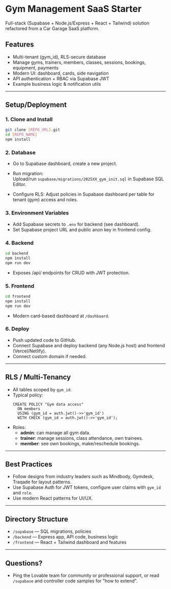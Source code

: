 
# Gym Management SaaS Starter

Full-stack (Supabase + Node.js/Express + React + Tailwind) solution refactored from a Car Garage SaaS platform.

## Features

- Multi-tenant (gym_id), RLS-secure database
- Manage gyms, trainers, members, classes, sessions, bookings, equipment, payments
- Modern UI: dashboard, cards, side navigation
- API authentication + RBAC via Supabase JWT
- Example business logic & notification utils

---

## Setup/Deployment

### 1. Clone and Install

```sh
git clone [REPO_URL].git
cd [REPO_NAME]
npm install
```

### 2. Database

- Go to Supabase dashboard, create a new project.
- Run migration:  
  Upload/run `supabase/migrations/2025XX_gym_init.sql` in Supabase SQL Editor.

- Configure RLS:  Adjust policies in Supabase dashboard per table for tenant (gym) access and roles.

### 3. Environment Variables

- Add Supabase secrets to `.env` for backend (see dashboard).
- Set Supabase project URL and public anon key in frontend config.

### 4. Backend

```sh
cd backend
npm install
npm run dev
```

- Exposes /api/ endpoints for CRUD with JWT protection.

### 5. Frontend

```sh
cd frontend
npm install
npm run dev
```

- Modern card-based dashboard at `/dashboard`.

### 6. Deploy

- Push updated code to GitHub.
- Connect Supabase and deploy backend (any Node.js host) and frontend (Vercel/Netlify).
- Connect custom domain if needed.

---

## RLS / Multi-Tenancy

- All tables scoped by `gym_id`.
- Typical policy:  
  ```
  CREATE POLICY "Gym data access"
    ON members
    USING (gym_id = auth.jwt()->>'gym_id')
    WITH CHECK (gym_id = auth.jwt()->>'gym_id');
  ```
- Roles:  
  - **admin**: can manage all gym data.
  - **trainer**: manage sessions, class attendance, own trainees.
  - **member**: see own bookings, make/reschedule bookings.

---

## Best Practices

- Follow designs from industry leaders such as Mindbody, Gymdesk, Traqade for layout patterns.
- Use Supabase Auth for JWT tokens, configure user claims with `gym_id` and `role`.
- Use modern React patterns for UI/UX.

---

## Directory Structure

- `/supabase` — SQL migrations, policies
- `/backend` — Express app, API code, business logic
- `/frontend` — React + Tailwind dashboard and features

---

## Questions?

- Ping the Lovable team for community or professional support, or read `/supabase` and controller code samples for "how to extend".

